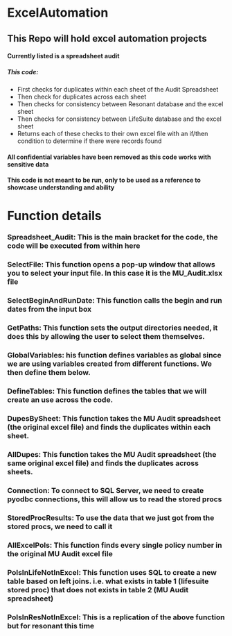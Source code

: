 # ExcelAutomation

## This Repo will hold excel automation projects
#### Currently listed is a spreadsheet audit
##### This code:
*	First checks for duplicates within each sheet of the Audit Spreadsheet 
*	Then check for duplicates across each sheet
*	Then checks for consistency between Resonant database and the excel sheet
*	Then checks for consistency between LifeSuite database and the excel sheet
*	Returns each of these checks to their own excel file with an if/then condition to determine if there were records found

#### All confidential variables have been removed as this code works with sensitive data
#### This code is not meant to be run, only to be used as a reference to showcase understanding and ability

# Function details
### Spreadsheet_Audit: This is the main bracket for the code, the code will be executed from within here
### SelectFile: This function opens a pop-up window that allows you to select your input file. In this case it is the MU_Audit.xlsx file
### SelectBeginAndRunDate: This function calls the begin and run dates from the input box
### GetPaths: This function sets the output directories needed, it does this by allowing the user to select them themselves.
### GlobalVariables: his function defines variables as global since we are using variables created from different functions. We then define them below.
### DefineTables: This function defines the tables that we will create an use across the code.
### DupesBySheet: This function takes the MU Audit spreadsheet (the original excel file) and finds the duplicates within each sheet.
### AllDupes: This function takes the MU Audit spreadsheet (the same original excel file) and finds the duplicates across sheets.
### Connection: To connect to SQL Server, we need to create pyodbc connections, this will allow us to read the stored procs
### StoredProcResults: To use the data that we just got from the stored procs, we need to call it
### AllExcelPols: This function finds every single policy number in the original MU Audit excel file
### PolsInLifeNotInExcel: This function uses SQL to create a new table based on left joins. i.e. what exists in table 1 (lifesuite stored proc) that does not exists in table 2 (MU Audit spreadsheet)
### PolsInResNotInExcel: This is a replication of the above function but for resonant this time
